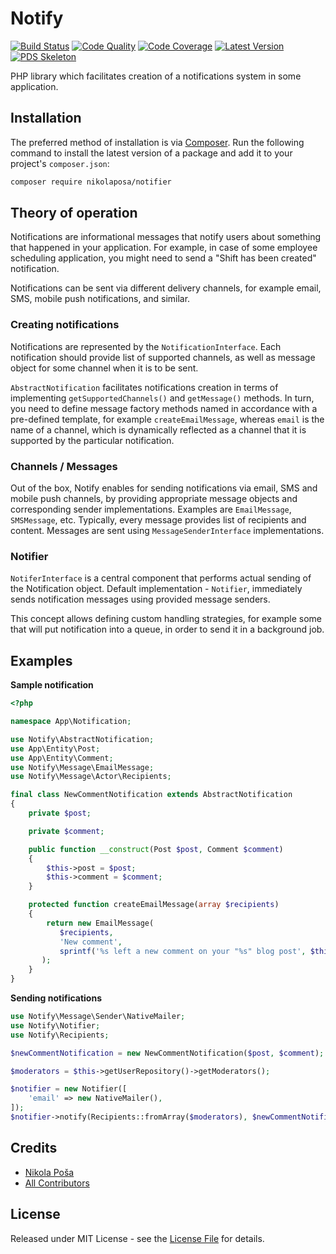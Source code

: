 # Notify

[![Build Status][ico-build]][link-build]
[![Code Quality][ico-code-quality]][link-code-quality]
[![Code Coverage][ico-code-coverage]][link-code-coverage]
[![Latest Version][ico-version]][link-packagist]
[![PDS Skeleton][ico-pds]][link-pds]

PHP library which facilitates creation of a notifications system in some application.

## Installation

The preferred method of installation is via [Composer](http://getcomposer.org/). Run the following command to install the latest version of a package and add it to your project's `composer.json`:

```bash
composer require nikolaposa/notifier
```

## Theory of operation

Notifications are informational messages that notify users about something that happened in your application. For example, in case of some employee scheduling application, you might need to send a "Shift has been created" notification.

Notifications can be sent via different delivery channels, for example email, SMS, mobile push notifications, and similar.

### Creating notifications

Notifications are represented by the `NotificationInterface`. Each notification should provide list of supported channels, as well as message object for some channel when it is to be sent.

`AbstractNotification` facilitates notifications creation in terms of implementing `getSupportedChannels()` and `getMessage()` methods. In turn, you need to define message factory methods named in accordance with a pre-defined template, for example `createEmailMessage`, whereas `email` is the name of a channel, which is dynamically reflected as a channel that it is supported by the particular notification.

### Channels / Messages

Out of the box, Notify enables for sending notifications via email, SMS and mobile push channels, by providing appropriate message objects and corresponding sender implementations. Examples are `EmailMessage`, `SMSMessage`, etc. Typically, every message provides list of recipients and content. Messages are sent using `MessageSenderInterface` implementations.

### Notifier

`NotiferInterface` is a central component that performs actual sending of the Notification object. Default implementation - `Notifier`, immediately sends notification messages using provided message senders.

This concept allows defining custom handling strategies, for example some that will put notification into a queue, in order to send it in a background job.

## Examples

**Sample notification**
```php
<?php

namespace App\Notification;

use Notify\AbstractNotification;
use App\Entity\Post;
use App\Entity\Comment;
use Notify\Message\EmailMessage;
use Notify\Message\Actor\Recipients;

final class NewCommentNotification extends AbstractNotification
{
    private $post;

    private $comment;

    public function __construct(Post $post, Comment $comment)
    {
        $this->post = $post;
        $this->comment = $comment;
    }

    protected function createEmailMessage(array $recipients)
    {
        return new EmailMessage(
           $recipients,
           'New comment',
           sprintf('%s left a new comment on your "%s" blog post', $this->comment->getAuthorName(), $this->post->getTitle())
       );
    }
}
```

**Sending notifications**
```php
use Notify\Message\Sender\NativeMailer;
use Notify\Notifier;
use Notify\Recipients;

$newCommentNotification = new NewCommentNotification($post, $comment);

$moderators = $this->getUserRepository()->getModerators();

$notifier = new Notifier([
    'email' => new NativeMailer(),
]);
$notifier->notify(Recipients::fromArray($moderators), $newCommentNotification);
```

## Credits

- [Nikola Poša][link-author]
- [All Contributors][link-contributors]

## License

Released under MIT License - see the [License File](LICENSE) for details.


[ico-version]: https://poser.pugx.org/nikolaposa/notify/v/stable
[ico-build]: https://travis-ci.org/nikolaposa/notify.svg?branch=master
[ico-code-coverage]: https://scrutinizer-ci.com/g/nikolaposa/notify/badges/coverage.png?b=master
[ico-code-quality]: https://scrutinizer-ci.com/g/nikolaposa/notify/badges/quality-score.png?b=master
[ico-pds]: https://img.shields.io/badge/pds-skeleton-blue.svg

[link-monolog]: https://github.com/Seldaek/monolog
[link-container-interop]: https://github.com/container-interop/container-interop
[link-examples]: examples
[link-packagist]: https://packagist.org/packages/nikolaposa/notify
[link-build]: https://travis-ci.org/nikolaposa/notify
[link-code-coverage]: https://scrutinizer-ci.com/g/nikolaposa/notify/code-structure
[link-code-quality]: https://scrutinizer-ci.com/g/nikolaposa/notify
[link-pds]: https://github.com/php-pds/skeleton
[link-author]: https://github.com/nikolaposa
[link-contributors]: ../../contributors
